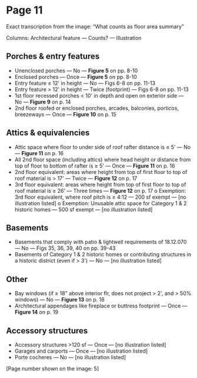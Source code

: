 # Page 11

Exact transcription from the image: “What counts as floor area summary”

Columns: Architectural feature — Counts? — Illustration

## Porches & entry features
* Unenclosed porches — No — **Figure 5** on pp. 8-10
* Enclosed porches — Once — **Figure 5** on pp. 8-10
* Entry feature ≤ 12' in height — No — Figs 6-8 on pp. 11-13
* Entry feature > 12' in height — Twice (footprint) — Figs 6-8 on pp. 11-13
* 1st floor recessed porches < 10' in depth and open on exterior side — No — **Figure 9** on p. 14
* 2nd floor roofed or enclosed porches, arcades, balconies, porticos, breezeways — Once — **Figure 10** on p. 15

## Attics & equivalencies
* Attic space where floor to under side of roof rafter distance is ≤ 5' — No — **Figure 11** on p. 16
* All 2nd floor space (including attics) where head height or distance from top of floor to bottom of rafter is ≥ 5' — Once — **Figure 11** on p. 16
* 2nd floor equivalent: areas where height from top of first floor to top of roof material is > 17' — Twice — **Figure 12** on p. 17
* 3rd floor equivalent: areas where height from top of first floor to top of roof material is ≥ 26' — Three times — **Figure 12** on p. 17
 o Exemption: 3rd floor equivalent, where roof pitch is ≥ 4:12 — 200 sf exempt — [no illustration listed]
 o Exemption: Unusable attic space for Category 1 & 2 historic homes — 500 sf exempt — [no illustration listed]

## Basements
* Basements that comply with patio & lightwell requirements of 18.12.070 — No — Figs 35, 36, 39, 40 on pp. 39-43
* Basements of Category 1 & 2 historic homes or contributing structures in a historic district (even if > 3') — No — [no illustration listed]

## Other
* Bay windows (if ≥ 18" above interior flr, does not project > 2', and > 50% windows) — No — **Figure 13** on p. 18
* Architectural appendages like fireplace or buttress footprint — Once — **Figure 14** on p. 19

## Accessory structures
* Accessory structures >120 sf — Once — [no illustration listed]
* Garages and carports — Once — [no illustration listed]
* Porte cocheres — No — [no illustration listed]

[Page number shown on the image: 5]